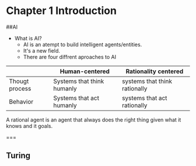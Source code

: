# Chapter 1 Introduction

##AI
* What is AI?
  * AI is an atempt to build intelligent agents/entities.
  * It's a new field.
  * There are four diffrent aproaches to AI
  
 || Human-centered | Rationality centered  |
 |---|---|---|
 |Thougt process|  Systems that think humanly | systems that think rationally  |
 |Behavior|  Systems that act humanly | systems that act rationally  |

 A rational agent is an agent that always does the right thing given what it knows and it goals.
 
 ===

## Turing

